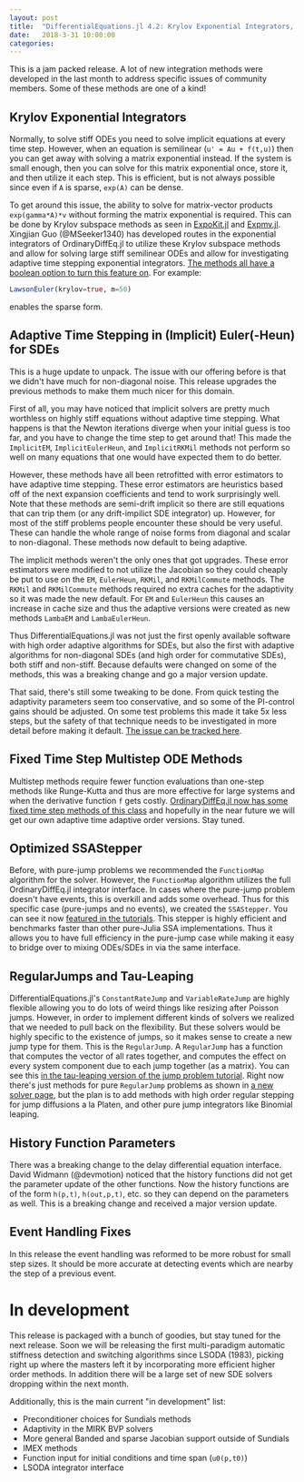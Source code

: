 ```yaml
---
layout: post
title:  "DifferentialEquations.jl 4.2: Krylov Exponential Integrators, Non-Diagonal Adaptive SDEs, Tau-Leaping"
date:   2018-3-31 10:00:00
categories:
---
```


This is a jam packed release. A lot of new integration methods were developed
in the last month to address specific issues of community members. Some of these
methods are one of a kind!

## Krylov Exponential Integrators

Normally, to solve stiff ODEs you need to solve implicit equations at every
time step. However, when an equation is semilinear (`u' = Au + f(t,u)`)
then you can get away with solving a matrix exponential instead. If the system
is small enough, then you can solve for this matrix exponential once, store it,
and then utilize it each step. This is efficient, but is not always possible
since even if `A` is sparse, `exp(A)` can be dense.

To get around this issue, the ability to solve for matrix-vector products
`exp(gamma*A)*v` without forming the matrix exponential is required. This can
be done by Krylov subspace methods as seen in
[ExpoKit.jl](https://github.com/acroy/Expokit.jl) and
[Expmv.jl](https://github.com/marcusps/ExpmV.jl). Xingjian Guo (@MSeeker1340)
has developed routes in the exponential integrators of OrdinaryDiffEq.jl to
utilize these Krylov subspace methods and allow for solving large stiff semilinear
ODEs and allow for investigating adaptive time stepping exponential integrators.
[The methods all have a boolean option to turn this feature on](http://docs.juliadiffeq.org/latest/solvers/split_ode_solve.html#OrdinaryDiffEq.jl-2).
For example:

```julia
LawsonEuler(krylov=true, m=50)
```

enables the sparse form.

## Adaptive Time Stepping in (Implicit) Euler(-Heun) for SDEs

This is a huge update to unpack. The issue with our offering before is that we
didn't have much for non-diagonal noise. This release upgrades the previous
methods to make them much nicer for this domain.

First of all, you may have noticed that implicit solvers are pretty much worthless
on highly stiff equations without adaptive time stepping. What happens is that
the Newton iterations diverge when your initial guess is too far, and you have to
change the time step to get around that! This made the `ImplicitEM`,
`ImplicitEulerHeun`, and `ImplicitRKMil` methods not perform so well on many
equations that one would have expected them to do better.

However, these methods have all been retrofitted with error estimators to have
adaptive time stepping. These error estimators are heuristics based off of the
next expansion coefficients and tend to work surprisingly well. Note that these
methods are semi-drift implicit so there are still equations that can trip them
(or any drift-impilict SDE integrator) up. However, for most of the stiff problems
people encounter these should be very useful. These can handle the whole range
of noise forms from diagonal and scalar to non-diagonal. These methods now
default to being adaptive.

The implicit methods weren't the only ones that got upgrades. These error
estimators were modified to not utilize the Jacobian so they could cheaply
be put to use on the `EM`, `EulerHeun`, `RKMil`, and `RKMilCommute` methods.
The `RKMil` and `RKMilCommute` methods required no extra caches for the adaptivity
so it was made the new default. For `EM` and `EulerHeun` this causes an increase
in cache size and thus the adaptive versions were created as new methods
`LambaEM` and `LambaEulerHeun`.

Thus DifferentialEquations.jl was not just the first openly available software
with high order adaptive algorithms for SDEs, but also the first with adaptive
algorithms for non-diagonal SDEs (and high order for commutative SDEs), both
stiff and non-stiff. Because defaults were changed on some of the methods,
this was a breaking change and go a major version update.

That said, there's still some tweaking to be done. From quick testing the adaptivity
parameters seem too conservative, and so some of the PI-control gains should be
adjusted. On some test problems this made it take 5x less steps, but the safety
of that technique needs to be investigated in more detail before making it default.
[The issue can be tracked here](https://github.com/JuliaDiffEq/StochasticDiffEq.jl/issues/62).

## Fixed Time Step Multistep ODE Methods

Multistep methods require fewer function evaluations than one-step methods like
Runge-Kutta and thus are more effective for large systems and when the derivative
function `f` gets costly.
[OrdinaryDiffEq.jl now has some fixed time step methods of this class](http://docs.juliadiffeq.org/latest/solvers/ode_solve.html#Fixed-Time-and-Order-Multistep-Methods-1)
and hopefully in the near future we will get our own adaptive time adaptive order
versions. Stay tuned.

## Optimized SSAStepper

Before, with pure-jump problems we recommended the `FunctionMap` algorithm for
the solver. However, the `FunctionMap` algorithm utilizes the full OrdinaryDiffEq.jl
integrator interface. In cases where the pure-jump problem doesn't have events,
this is overkill and adds some overhead. Thus for this specific case (pure-jumps
and no events), we created the `SSAStepper`. You can see it now
[featured in the tutorials](http://docs.juliadiffeq.org/latest/tutorials/discrete_stochastic_example.html#SSAStepper-1).
This stepper is highly efficient and benchmarks faster than other pure-Julia
SSA implementations. Thus it allows you to have full efficiency in the pure-jump
case while making it easy to bridge over to mixing ODEs/SDEs in via the same
interface.

## RegularJumps and Tau-Leaping

DifferentialEquations.jl's `ConstantRateJump` and `VariableRateJump` are highly
flexible allowing you to do lots of weird things like resizing after Poisson
jumps. However, in order to implement different kinds of solvers we realized
that we needed to pull back on the flexibility. But these solvers would be
highly specific to the existence of jumps, so it makes sense to create a new
jump type for them. This is the `RegularJump`. A `RegularJump` has a function
that computes the vector of all rates together, and computes the effect on
every system component due to each jump together (as a matrix). You can see
this [in the tau-leaping version of the jump problem tutorial](http://docs.juliadiffeq.org/latest/tutorials/discrete_stochastic_example.html#RegularJumps-and-Tau-Leaping-1).
Right now there's just methods for pure `RegularJump` problems as shown in
[a new solver page](http://docs.juliadiffeq.org/latest/solvers/jump_solve.html#RegularJump-Compatible-Methods-1),
but the plan is to add methods with high order regular stepping for jump
diffusions a la Platen, and other pure jump integrators like Binomial leaping.

## History Function Parameters

There was a breaking change to the delay differential equation interface.
David Widmann (@devmotion) noticed that the history functions did not get the
parameter update of the other functions. Now the history functions are of the
form `h(p,t)`, `h(out,p,t)`, etc. so they can depend on the parameters as well.
This is a breaking change and received a major version update.

## Event Handling Fixes

In this release the event handling was reformed to be more robust for small
step sizes. It should be more accurate at detecting events which are nearby the
step of a previous event.

# In development

This release is packaged with a bunch of goodies, but stay tuned for the next
release. Soon we will be releasing the first multi-paradigm automatic stiffness
detection and switching algorithms since LSODA (1983), picking right up where
the masters left it by incorporating more efficient higher order methods. In
addition there will be a large set of new SDE solvers dropping within the next
month.

Additionally, this is the main current "in development" list:

- Preconditioner choices for Sundials methods
- Adaptivity in the MIRK BVP solvers
- More general Banded and sparse Jacobian support outside of Sundials
- IMEX methods
- Function input for initial conditions and time span (`u0(p,t0)`)
- LSODA integrator interface

